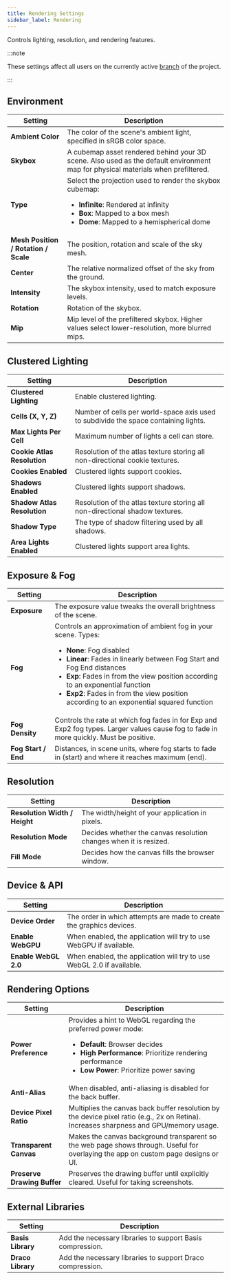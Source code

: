 ```yaml
---
title: Rendering Settings
sidebar_label: Rendering
---
```


Controls lighting, resolution, and rendering features.

:::note

These settings affect all users on the currently active [branch](../../version-control/branches.md) of the project.

:::

## Environment

| Setting | Description |
| --- | --- |
| **Ambient Color** | The color of the scene's ambient light, specified in sRGB color space. |
| **Skybox** | A cubemap asset rendered behind your 3D scene. Also used as the default environment map for physical materials when prefiltered. |
| **Type** | Select the projection used to render the skybox cubemap:<ul><li><strong>Infinite</strong>: Rendered at infinity</li><li><strong>Box</strong>: Mapped to a box mesh</li><li><strong>Dome</strong>: Mapped to a hemispherical dome</li></ul> |
| **Mesh Position / Rotation / Scale** | The position, rotation and scale of the sky mesh. |
| **Center** | The relative normalized offset of the sky from the ground. |
| **Intensity** | The skybox intensity, used to match exposure levels. |
| **Rotation** | Rotation of the skybox. |
| **Mip** | Mip level of the prefiltered skybox. Higher values select lower-resolution, more blurred mips. |

## Clustered Lighting

| Setting | Description |
| --- | --- |
| **Clustered Lighting** | Enable clustered lighting. |
| **Cells (X, Y, Z)** | Number of cells per world-space axis used to subdivide the space containing lights. |
| **Max Lights Per Cell** | Maximum number of lights a cell can store. |
| **Cookie Atlas Resolution** | Resolution of the atlas texture storing all non-directional cookie textures. |
| **Cookies Enabled** | Clustered lights support cookies. |
| **Shadows Enabled** | Clustered lights support shadows. |
| **Shadow Atlas Resolution** | Resolution of the atlas texture storing all non-directional shadow textures. |
| **Shadow Type** | The type of shadow filtering used by all shadows. |
| **Area Lights Enabled** | Clustered lights support area lights. |

## Exposure & Fog

| Setting | Description |
| --- | --- |
| **Exposure** | The exposure value tweaks the overall brightness of the scene. |
| **Fog** | Controls an approximation of ambient fog in your scene. Types:<ul><li><strong>None</strong>: Fog disabled</li><li><strong>Linear</strong>: Fades in linearly between Fog Start and Fog End distances</li><li><strong>Exp</strong>: Fades in from the view position according to an exponential function</li><li><strong>Exp2</strong>: Fades in from the view position according to an exponential squared function</li></ul> |
| **Fog Density** | Controls the rate at which fog fades in for Exp and Exp2 fog types. Larger values cause fog to fade in more quickly. Must be positive. |
| **Fog Start / End** | Distances, in scene units, where fog starts to fade in (start) and where it reaches maximum (end). |

## Resolution

| Setting | Description |
| --- | --- |
| **Resolution Width / Height** | The width/height of your application in pixels. |
| **Resolution Mode** | Decides whether the canvas resolution changes when it is resized. |
| **Fill Mode** | Decides how the canvas fills the browser window. |

## Device & API

| Setting | Description |
| --- | --- |
| **Device Order** | The order in which attempts are made to create the graphics devices. |
| **Enable WebGPU** | When enabled, the application will try to use WebGPU if available. |
| **Enable WebGL 2.0** | When enabled, the application will try to use WebGL 2.0 if available. |

## Rendering Options

| Setting | Description |
| --- | --- |
| **Power Preference** | Provides a hint to WebGL regarding the preferred power mode:<ul><li><strong>Default</strong>: Browser decides</li><li><strong>High Performance</strong>: Prioritize rendering performance</li><li><strong>Low Power</strong>: Prioritize power saving</li></ul> |
| **Anti-Alias** | When disabled, anti-aliasing is disabled for the back buffer. |
| **Device Pixel Ratio** | Multiplies the canvas back buffer resolution by the device pixel ratio (e.g., 2x on Retina). Increases sharpness and GPU/memory usage. |
| **Transparent Canvas** | Makes the canvas background transparent so the web page shows through. Useful for overlaying the app on custom page designs or UI. |
| **Preserve Drawing Buffer** | Preserves the drawing buffer until explicitly cleared. Useful for taking screenshots. |

## External Libraries

| Setting | Description |
| --- | --- |
| **Basis Library** | Add the necessary libraries to support Basis compression. |
| **Draco Library** | Add the necessary libraries to support Draco compression. |
